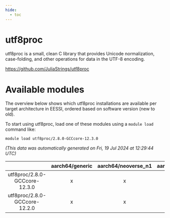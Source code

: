 ```yaml
---
hide:
  - toc
---
```


utf8proc
========


utf8proc is a small, clean C library that provides Unicode normalization, case-folding, and other operations for data in the UTF-8 encoding.

https://github.com/JuliaStrings/utf8proc
# Available modules


The overview below shows which utf8proc installations are available per target architecture in EESSI, ordered based on software version (new to old).

To start using utf8proc, load one of these modules using a `module load` command like:

```shell
module load utf8proc/2.8.0-GCCcore-12.3.0
```

*(This data was automatically generated on Fri, 19 Jul 2024 at 12:29:44 UTC)*  

| |aarch64/generic|aarch64/neoverse_n1|aarch64/neoverse_v1|x86_64/generic|x86_64/amd/zen2|x86_64/amd/zen3|x86_64/intel/haswell|x86_64/intel/skylake_avx512|
| :---: | :---: | :---: | :---: | :---: | :---: | :---: | :---: | :---: |
|utf8proc/2.8.0-GCCcore-12.3.0|x|x|x|x|x|x|x|x|
|utf8proc/2.8.0-GCCcore-12.2.0|x|x|x|x|x|x|x|x|

